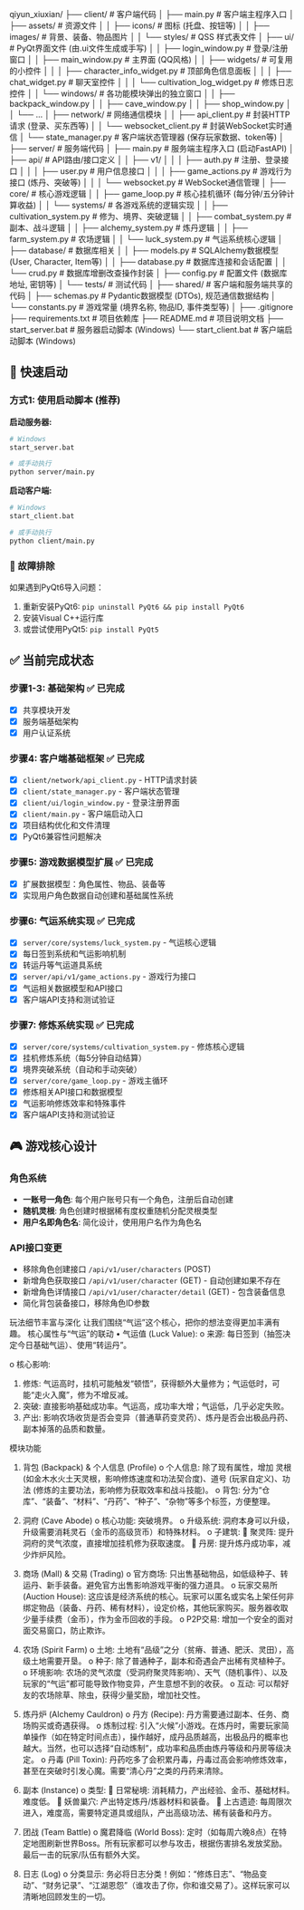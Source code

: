 qiyun_xiuxian/
├── client/                      # 客户端代码
│   ├── main.py                  # 客户端主程序入口
│   ├── assets/                  # 资源文件
│   │   ├── icons/               # 图标 (托盘、按钮等)
│   │   ├── images/              # 背景、装备、物品图片
│   │   └── styles/              # QSS 样式表文件
│   ├── ui/                      # PyQt界面文件 (由.ui文件生成或手写)
│   │   ├── login_window.py      # 登录/注册窗口
│   │   ├── main_window.py       # 主界面 (QQ风格)
│   │   ├── widgets/             # 可复用的小控件
│   │   │   ├── character_info_widget.py # 顶部角色信息面板
│   │   │   ├── chat_widget.py         # 聊天室控件
│   │   │   └── cultivation_log_widget.py # 修炼日志控件
│   │   └── windows/             # 各功能模块弹出的独立窗口
│   │       ├── backpack_window.py
│   │       ├── cave_window.py
│   │       ├── shop_window.py
│   │       └── ...
│   ├── network/                 # 网络通信模块
│   │   ├── api_client.py        # 封装HTTP请求 (登录、买东西等)
│   │   └── websocket_client.py  # 封装WebSocket实时通信
│   └── state_manager.py         # 客户端状态管理器 (保存玩家数据、token等)
│
├── server/                      # 服务端代码
│   ├── main.py                  # 服务端主程序入口 (启动FastAPI)
│   ├── api/                     # API路由/接口定义
│   │   ├── v1/
│   │   │   ├── auth.py          # 注册、登录接口
│   │   │   ├── user.py          # 用户信息接口
│   │   │   ├── game_actions.py  # 游戏行为接口 (炼丹、突破等)
│   │   │   └── websocket.py     # WebSocket通信管理
│   ├── core/                    # 核心游戏逻辑
│   │   ├── game_loop.py         # 核心挂机循环 (每分钟/五分钟计算收益)
│   │   └── systems/             # 各游戏系统的逻辑实现
│   │       ├── cultivation_system.py # 修为、境界、突破逻辑
│   │       ├── combat_system.py      # 副本、战斗逻辑
│   │       ├── alchemy_system.py     # 炼丹逻辑
│   │       ├── farm_system.py        # 农场逻辑
│   │       └── luck_system.py        # 气运系统核心逻辑
│   ├── database/                # 数据库相关
│   │   ├── models.py            # SQLAlchemy数据模型 (User, Character, Item等)
│   │   ├── database.py          # 数据库连接和会话配置
│   │   └── crud.py              # 数据库增删改查操作封装
│   ├── config.py                # 配置文件 (数据库地址, 密钥等)
│   └── tests/                   # 测试代码
│
├── shared/                      # 客户端和服务端共享的代码
│   ├── schemas.py               # Pydantic数据模型 (DTOs), 规范通信数据结构
│   └── constants.py             # 游戏常量 (境界名称, 物品ID, 事件类型等)
│
├── .gitignore
├── requirements.txt             # 项目依赖库
├── README.md                    # 项目说明文档
├── start_server.bat             # 服务器启动脚本 (Windows)
└── start_client.bat             # 客户端启动脚本 (Windows)

## 🚀 快速启动

### 方式1: 使用启动脚本 (推荐)

**启动服务器:**
```bash
# Windows
start_server.bat

# 或手动执行
python server/main.py
```

**启动客户端:**
```bash
# Windows
start_client.bat

# 或手动执行
python client/main.py
```

### 🔧 故障排除

如果遇到PyQt6导入问题：
1. 重新安装PyQt6: `pip uninstall PyQt6 && pip install PyQt6`
2. 安装Visual C++运行库
3. 或尝试使用PyQt5: `pip install PyQt5`

## ✅ 当前完成状态

### 步骤1-3: 基础架构 ✅ 已完成
- [x] 共享模块开发
- [x] 服务端基础架构
- [x] 用户认证系统

### 步骤4: 客户端基础框架 ✅ 已完成
- [x] `client/network/api_client.py` - HTTP请求封装
- [x] `client/state_manager.py` - 客户端状态管理
- [x] `client/ui/login_window.py` - 登录注册界面
- [x] `client/main.py` - 客户端启动入口
- [x] 项目结构优化和文件清理
- [x] PyQt6兼容性问题解决

### 步骤5: 游戏数据模型扩展 ✅ 已完成
- [x] 扩展数据模型：角色属性、物品、装备等
- [x] 实现用户角色数据自动创建和基础属性系统

### 步骤6: 气运系统实现 ✅ 已完成
- [x] `server/core/systems/luck_system.py` - 气运核心逻辑
- [x] 每日签到系统和气运影响机制
- [x] 转运丹等气运道具系统
- [x] `server/api/v1/game_actions.py` - 游戏行为接口
- [x] 气运相关数据模型和API接口
- [x] 客户端API支持和测试验证

### 步骤7: 修炼系统实现 ✅ 已完成
- [x] `server/core/systems/cultivation_system.py` - 修炼核心逻辑
- [x] 挂机修炼系统（每5分钟自动结算）
- [x] 境界突破系统（自动和手动突破）
- [x] `server/core/game_loop.py` - 游戏主循环
- [x] 修炼相关API接口和数据模型
- [x] 气运影响修炼效率和特殊事件
- [x] 客户端API支持和测试验证

## 🎮 游戏核心设计

### 角色系统
- **一账号一角色**: 每个用户账号只有一个角色，注册后自动创建
- **随机灵根**: 角色创建时根据稀有度权重随机分配灵根类型
- **用户名即角色名**: 简化设计，使用用户名作为角色名

### API接口变更
- 移除角色创建接口 `/api/v1/user/characters` (POST)
- 新增角色获取接口 `/api/v1/user/character` (GET) - 自动创建如果不存在
- 新增角色详情接口 `/api/v1/user/character/detail` (GET) - 包含装备信息
- 简化背包装备接口，移除角色ID参数

玩法细节丰富与深化
让我们围绕“气运”这个核心，把你的想法变得更加丰满有趣。
核心属性与“气运”的联动
•	气运值 (Luck Value):
o	来源: 每日签到（抽签决定今日基础气运）、使用“转运丹”。

o	核心影响:
1.	修炼: 气运高时，挂机可能触发“顿悟”，获得额外大量修为；气运低时，可能“走火入魔”，修为不增反减。
2.	突破: 直接影响基础成功率。气运高，成功率大增；气运低，几乎必定失败。
3.	产出: 影响农场收货是否会变异（普通草药变灵药）、炼丹是否会出极品丹药、副本掉落的品质和数量。

模块功能
1.	背包 (Backpack) & 个人信息 (Profile)
o	个人信息: 除了现有属性，增加 灵根 (如金木水火土天灵根，影响修炼速度和功法契合度)、道号 (玩家自定义)、功法 (修炼的主要功法，影响修为获取效率和战斗技能)。
o	背包: 分为“仓库”、“装备”、“材料”、“丹药”、“种子”、“杂物”等多个标签，方便整理。

2.	洞府 (Cave Abode)
o	核心功能: 突破境界。
o	升级系统: 洞府本身可以升级，升级需要消耗灵石（金币的高级货币）和特殊材料。
o	子建筑:
	聚灵阵: 提升洞府的灵气浓度，直接增加挂机修为获取速度。
	丹房: 提升炼丹成功率，减少炸炉风险。

3.	商场 (Mall) & 交易 (Trading)
o	官方商场: 只出售基础物品，如低级种子、转运丹、新手装备。避免官方出售影响游戏平衡的强力道具。
o	玩家交易所 (Auction House): 这应该是经济系统的核心。玩家可以匿名或实名上架任何非绑定物品（装备、丹药、稀有材料），设定价格，其他玩家购买。服务器收取少量手续费（金币），作为金币回收的手段。
o	P2P交易: 增加一个安全的面对面交易窗口，防止欺诈。

4.	农场 (Spirit Farm)
o	土地: 土地有“品级”之分（贫瘠、普通、肥沃、灵田），高级土地需要开垦。
o	种子: 除了普通种子，副本和奇遇会产出稀有灵植种子。
o	环境影响: 农场的灵气浓度（受洞府聚灵阵影响）、天气（随机事件）、以及玩家的“气运”都可能导致作物变异，产生意想不到的收获。
o	互动: 可以帮好友的农场除草、除虫，获得少量奖励，增加社交性。

5.	炼丹炉 (Alchemy Cauldron)
o	丹方 (Recipe): 丹方需要通过副本、任务、商场购买或奇遇获得。
o	炼制过程: 引入“火候”小游戏。在炼丹时，需要玩家简单操作（如在特定时间点击），操作越好，成丹品质越高，出极品丹的概率也越大。当然，也可以选择“自动炼制”，成功率和品质由炼丹等级和丹房等级决定。
o	丹毒 (Pill Toxin): 丹药吃多了会积累丹毒，丹毒过高会影响修炼效率，甚至在突破时引发心魔。需要“清心丹”之类的丹药来清除。

6.	副本 (Instance)
o	类型:
	日常秘境: 消耗精力，产出经验、金币、基础材料。难度低。
	妖兽巢穴: 产出特定炼丹/炼器材料和装备。
	上古遗迹: 每周限次进入，难度高，需要特定道具或组队，产出高级功法、稀有装备和丹方。

7.	团战 (Team Battle)
o	魔君降临 (World Boss): 定时（如每周六晚8点）在特定地图刷新世界Boss。所有玩家都可以参与攻击，根据伤害排名发放奖励。最后一击的玩家/队伍有额外大奖。

8.	日志 (Log)
o	分类显示: 务必将日志分类！例如：“修炼日志”、“物品变动”、“财务记录”、“江湖恩怨”（谁攻击了你，你和谁交易了）。这样玩家可以清晰地回顾发生的一切。




